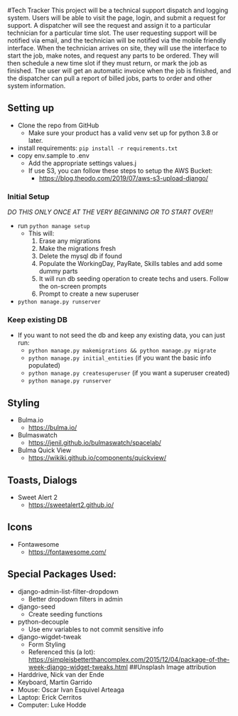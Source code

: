 #Tech Tracker
This project will be a technical support dispatch and logging system.  Users will be able to visit the page, login, and submit a request for support.  A dispatcher will see the request and assign it to a particular technician for a particular time slot.  The user requesting support will be notified via email, and the technician will be notified via the mobile friendly interface. When the technician arrives on site, they will use the interface to start the job, make notes, and request any parts to be ordered.  They will then schedule a new time slot if they must return, or mark the job as finished.  The user will get an automatic invoice when the job is finished, and the dispatcher can pull a report of billed jobs, parts to order and other system information. 

## Setting up
- Clone the repo from GitHub
  - Make sure your product has a valid venv set up for python 3.8 or later.
- install requirements: `pip install -r requirements.txt`
- copy env.sample to .env
  - Add the appropriate settings values.j
  - If use S3, you can follow these steps to setup the AWS Bucket:
    - https://blog.theodo.com/2019/07/aws-s3-upload-django/

### Initial Setup
*DO THIS ONLY ONCE AT THE VERY BEGINNING OR TO START OVER!!*
- run `python manage setup` 
  - This will:
    1. Erase any migrations
    2. Make the migrations fresh
    3. Delete the mysql db if found
    4. Populate the WorkingDay, PayRate, Skills tables and add some dummy parts
    5. It will run db seeding operation to create techs and users.  Follow the on-screen prompts
    6. Prompt to create a new superuser
- `python manage.py runserver`


### Keep existing DB
- If you want to not seed the db and keep any existing data, you can just run:
  - `python manage.py makemigrations && python manage.py migrate`
  - `python manage.py initial_entities` (if you want the basic info populated)
  - `python manage.py createsuperuser` (if you want a superuser created)
  - `python manage.py runserver`

## Styling
- Bulma.io
  - https://bulma.io/
- Bulmaswatch
  - https://jenil.github.io/bulmaswatch/spacelab/
- Bulma Quick View
  - https://wikiki.github.io/components/quickview/

## Toasts, Dialogs
- Sweet Alert 2
  - https://sweetalert2.github.io/

## Icons
- Fontawesome
  - https://fontawesome.com/

## Special Packages Used:
- django-admin-list-filter-dropdown
  - Better dropdown filters in admin
- django-seed
  - Create seeding functions
- python-decouple
  - Use env variables to not commit sensitive info
- django-wigdet-tweak
  - Form Styling
  - Referenced this (a lot): https://simpleisbetterthancomplex.com/2015/12/04/package-of-the-week-django-widget-tweaks.html
##Unsplash Image attribution
- Harddrive, Nick van der Ende
- Keyboard, Martin Garrido
- Mouse: Oscar Ivan Esquivel Arteaga
- Laptop: Erick Cerritos
- Computer: Luke Hodde
